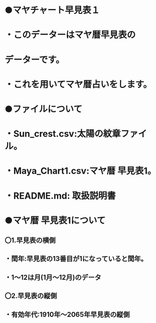 # ●マヤチャート早見表１

# ・このデーターはマヤ暦早見表の
# データーです。

# ・これを用いてマヤ暦占いをします。

# ●ファイルについて

# ・Sun_crest.csv:太陽の紋章ファイル。
# ・Maya_Chart1.csv:マヤ暦 早見表1。
# ・README.md: 取扱説明書

# ●マヤ暦 早見表1について

## 〇1.早見表の横側
## ・閏年:早見表の13番目が1になっていると閏年。
## ・1～12は月(1月～12月)のデータ

## 〇2.早見表の縦側
## ・有効年代:1910年～2065年早見表の縦側



